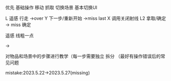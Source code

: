优先
基础操作 移动 抓取 切换场景 基本切换UI

L 遥感 行走         ->over
Y 下一步/重新开始   ->miss last 
X 调用关闭射线
L2 拿取/确定       -> miss 确定

遥感 线粗一点

->

对物品和场景中的步骤进行教学（每一步需要独立 拆分 （最好有操作错误后的常见问题

mistake:2023.5.22->2023.5.27(missing)